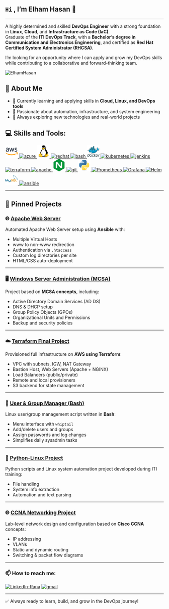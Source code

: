 

 ## `Hi` , I’m Elham Hasan 👋 
-----------------------------------------------------------------------
A highly determined and skilled **DevOps Engineer** with a strong foundation in **Linux**, **Cloud**, and **Infrastructure as Code (IaC)**.  
Graduate of the **ITI DevOps Track**, with a **Bachelor’s degree in Communication and Electronics Engineering**, and certified as **Red Hat Certified System Administrator (RHCSA)**.

I’m looking for an opportunity where I can apply and grow my DevOps skills while contributing to a collaborative and forward-thinking team.

<p align="left"> <img src="https://komarev.com/ghpvc/?username=ElhamHasan&label=Profile%20views&color=0e75b6&style=flat" alt="ElhamHasan" /> </p>


## 💫 About Me

- 🌱 Currently learning and applying skills in **Cloud, Linux, and DevOps tools**
- 📌 Passionate about automation, infrastructure, and system engineering
- 🚀 Always exploring new technologies and real-world projects


## 💻 Skills and Tools:
<p align="left">
    <a href="https://aws.amazon.com" target="_blank" rel="noreferrer" title="AWS">
        <img src="https://raw.githubusercontent.com/devicons/devicon/master/icons/amazonwebservices/amazonwebservices-original-wordmark.svg" alt="AWS" width="40" height="40" />
    </a>
    <a href="https://azure.microsoft.com/en-in/" target="_blank" rel="noreferrer" title="azure">
        <img src="https://www.vectorlogo.zone/logos/microsoft_azure/microsoft_azure-icon.svg" alt="azure" width="40" height="40" />
    </a>
    <a href="https://www.linux.org" target="_blank" rel="noreferrer" title="linux">
        <img src="https://raw.githubusercontent.com/devicons/devicon/master/icons/linux/linux-original.svg" alt="linux" width="40" height="40" />
    </a>
    <a href="https://www.redhat.com" target="_blank" rel="noreferrer" title="RedHat">
        <img src="https://www.vectorlogo.zone/logos/redhat/redhat-icon.svg" alt="redhat" width="40" height="40" />
    </a>
    <a href="https://www.gnu.org/software/bash/" target="_blank" rel="noreferrer" title="bash">
        <img src="https://www.vectorlogo.zone/logos/gnu_bash/gnu_bash-icon.svg" alt="bash" width="40" height="40" />
    </a>
    <a href="https://www.docker.com" target="_blank" rel="noreferrer" title="docker">
        <img src="https://raw.githubusercontent.com/devicons/devicon/master/icons/docker/docker-original-wordmark.svg" alt="docker" width="40" height="40" />
    </a>
    <a href="https://kubernetes.io" target="_blank" rel="noreferrer" title="kubernetes">
        <img src="https://www.vectorlogo.zone/logos/kubernetes/kubernetes-icon.svg" alt="kubernetes" width="40" height="40" />
    </a>
    <a href="https://www.jenkins.io" target="_blank" rel="noreferrer" title="jenkins">
        <img src="https://www.vectorlogo.zone/logos/jenkins/jenkins-icon.svg" alt="jenkins" width="40" height="40" />
    </a>
    <a href="https://www.terraform.io/" target="_blank" rel="noreferrer" title="Terraform">
        <img src="https://www.vectorlogo.zone/logos/terraformio/terraformio-icon.svg" alt="terraform" width="40" height="40" />
    </a>
    <a href="https://httpd.apache.org/" target="_blank" rel="noreferrer" title="Apache">
        <img src="https://www.vectorlogo.zone/logos/apache/apache-icon.svg" alt="apache" width="40" height="40" />
    </a>
    <a href="https://www.nginx.com" target="_blank" rel="noreferrer" title="Nginx">
        <img src="https://raw.githubusercontent.com/devicons/devicon/master/icons/nginx/nginx-original.svg" alt="nginx" width="40" height="40" />
    </a>
    <a href="https://git-scm.com" target="_blank" rel="noreferrer" title="git">
        <img src="https://www.vectorlogo.zone/logos/git-scm/git-scm-icon.svg" alt="git" width="40" height="40" />
    </a>
    <a href="https://www.python.org" target="_blank" rel="noreferrer" title="python">
        <img src="https://raw.githubusercontent.com/devicons/devicon/master/icons/python/python-original.svg" alt="python" width="40" height="40" />
    </a>
    <a href="https://prometheus.io/" target="_blank" rel="noreferrer" title="Prometheus">
        <img src="https://www.vectorlogo.zone/logos/prometheusio/prometheusio-icon.svg" alt="Prometheus" width="40" height="40" />
    </a>
    <a href="https://grafana.com" target="_blank" rel="noreferrer" title="Grafana">
        <img src="https://www.vectorlogo.zone/logos/grafana/grafana-icon.svg" alt="Grafana" width="40" height="40" />
    </a>
    <a href="https://helm.sh" target="_blank" rel="noreferrer" title="Helm">
        <img src="https://www.vectorlogo.zone/logos/helmsh/helmsh-icon.svg" alt="Helm" width="40" height="40" />
    </a>
    <a href="https://www.mysql.com/" target="_blank" rel="noreferrer" title="mysql">
        <img src="https://raw.githubusercontent.com/devicons/devicon/master/icons/mysql/mysql-original-wordmark.svg" alt="mysql" width="40" height="40" />
    </a>
    <a href="https://www.ansible.com/" target="_blank" rel="noreferrer" title="ansible">
        <img src="https://www.vectorlogo.zone/logos/ansible/ansible-icon.svg" alt="ansible" width="40" height="40" />
    </a>
</p>


---

## 📂 Pinned Projects

### 🌐 [Apache Web Server](https://github.com/elhamhassan90/Apache-Web-Server)
Automated Apache Web Server setup using **Ansible** with:
- Multiple Virtual Hosts  
- www to non-www redirection  
- Authentication via `.htaccess`  
- Custom log directories per site  
- HTML/CSS auto-deployment

---

### 🖥️ [Windows Server Administration (MCSA)](https://github.com/elhamhassan90/Windows-Server-Administration)
Project based on **MCSA concepts**, including:
- Active Directory Domain Services (AD DS)  
- DNS & DHCP setup  
- Group Policy Objects (GPOs)  
- Organizational Units and Permissions  
- Backup and security policies

---

### ☁️ [Terraform Final Project](https://github.com/elhamhassan90/terraform-final-project)
Provisioned full infrastructure on **AWS using Terraform**:
- VPC with subnets, IGW, NAT Gateway  
- Bastion Host, Web Servers (Apache + NGINX)  
- Load Balancers (public/private)  
- Remote and local provisioners  
- S3 backend for state management

---

### 👤 [User & Group Manager (Bash)](https://github.com/elhamhassan90/user-group-manager)
Linux user/group management script written in **Bash**:
- Menu interface with `whiptail`  
- Add/delete users and groups  
- Assign passwords and log changes  
- Simplifies daily sysadmin tasks

---

### 🐍 [Python-Linux Project](https://github.com/elhamhassan90/Python-Linux-project)
Python scripts and Linux system automation project developed during ITI training:
- File handling  
- System info extraction  
- Automation and text parsing

---

### 🌐 [CCNA Networking Project](https://github.com/elhamhassan90/CCNA)
Lab-level network design and configuration based on **Cisco CCNA** concepts:
- IP addressing  
- VLANs  
- Static and dynamic routing  
- Switching & packet flow diagrams

---

### 📫 How to reach me:
<p align="left">
<a href="www.linkedin.com/in/elham-hasan-6b029433a" target="blank"><img align="center" src="https://cdn.jsdelivr.net/npm/simple-icons@3.0.1/icons/linkedin.svg" alt="LinkedIn-Rana" height="30" width="40" /></a>
<a href="mailto:elhamhassan252@gmail.com" target="blank"><img align="center" src="https://cdn.jsdelivr.net/npm/simple-icons@3.0.1/icons/gmail.svg" alt="gmail" height="30" width="40" /></a> 
</p>
<hr>

✅ Always ready to learn, build, and grow in the DevOps journey!


 

